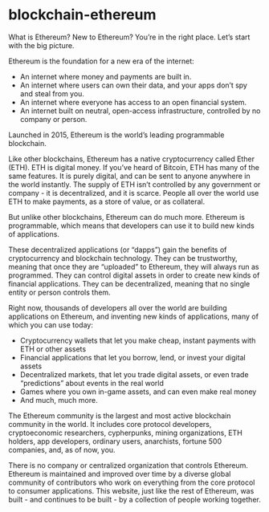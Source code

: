 # blockchain-ethereum
What is Ethereum?
New to Ethereum? You’re in the right place. Let’s start with the big picture.

Ethereum is the foundation for a new era of the internet:

- An internet where money and payments are built in.
- An internet where users can own their data, and your apps don’t spy and steal from you.
- An internet where everyone has access to an open financial system.
- An internet built on neutral, open-access infrastructure, controlled by no company or person.

Launched in 2015, Ethereum is the world’s leading programmable blockchain.

Like other blockchains, Ethereum has a native cryptocurrency called Ether (ETH). ETH is digital money. If you’ve heard of Bitcoin, ETH has many of the same features. It is purely digital, and can be sent to anyone anywhere in the world instantly. The supply of ETH isn’t controlled by any government or company - it is decentralized, and it is scarce. People all over the world use ETH to make payments, as a store of value, or as collateral.

But unlike other blockchains, Ethereum can do much more. Ethereum is programmable, which means that developers can use it to build new kinds of applications.

These decentralized applications (or “dapps”) gain the benefits of cryptocurrency and blockchain technology. They can be trustworthy, meaning that once they are “uploaded” to Ethereum, they will always run as programmed. They can control digital assets in order to create new kinds of financial applications. They can be decentralized, meaning that no single entity or person controls them.

Right now, thousands of developers all over the world are building applications on Ethereum, and inventing new kinds of applications, many of which you can use today:

- Cryptocurrency wallets that let you make cheap, instant payments with ETH or other assets
- Financial applications that let you borrow, lend, or invest your digital assets
- Decentralized markets, that let you trade digital assets, or even trade “predictions” about events in the real world
- Games where you own in-game assets, and can even make real money
- And much, much more.

The Ethereum community is the largest and most active blockchain community in the world. It includes core protocol developers, cryptoeconomic researchers, cypherpunks, mining organizations, ETH holders, app developers, ordinary users, anarchists, fortune 500 companies, and, as of now, you.

There is no company or centralized organization that controls Ethereum. Ethereum is maintained and improved over time by a diverse global community of contributors who work on everything from the core protocol to consumer applications. This website, just like the rest of Ethereum, was built - and continues to be built - by a collection of people working together.
